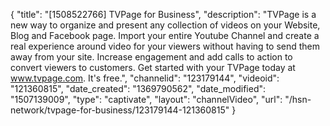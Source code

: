 {
    "title": "[1508522766] TVPage for Business",
    "description": "TVPage is a new way to organize and present any collection of videos on your Website, Blog and Facebook page. Import your entire Youtube Channel and create a real experience around video for your viewers without having to send them away from your site. Increase engagement and add calls to action to convert viewers to customers. Get started with your TVPage today at www.tvpage.com. It's free.",
    "channelid": "123179144",
    "videoid": "121360815",
    "date_created": "1369790562",
    "date_modified": "1507139009",
    "type": "captivate",
    "layout": "channelVideo",
    "url": "\/hsn-network\/tvpage-for-business\/123179144-121360815"
}